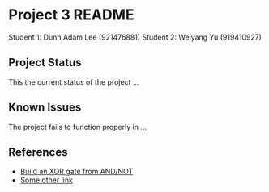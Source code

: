 # Project 3 README

Student 1: Dunh Adam Lee (921476881)
Student 2: Weiyang Yu (919410927)

## Project Status
This the current status of the project ...

## Known Issues
The project fails to function properly in ...

## References
* [Build an XOR gate from AND/NOT](https://electronics.stackexchange.com/questions/487529/build-an-xor-gate-from-and-not)
* [Some other link](https://stackoverflow.com)

